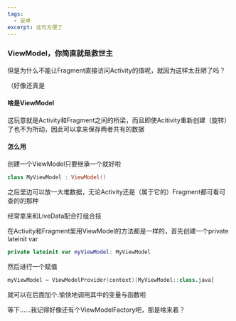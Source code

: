 ```yaml
---
tags:
  - 安卓
excerpt: 这可方便了
---
```

### ViewModel，你简直就是救世主

但是为什么不能让Fragment直接访问Activity的值呢，就因为这样太丑陋了吗？

（好像还真是

#### 啥是ViewModel

这玩意就是Activity和Fragment之间的桥梁，而且即使Acitivity重新创建（旋转）了也不为所动，因此可以拿来保存两者共有的数据

#### 怎么用

创建一个ViewModel只要继承一个就好啦

```kotlin
class MyViewModel : ViewModel()
```

之后里边可以放一大堆数据，无论Activity还是（属于它的）Fragment都可看可查的的那种

经常拿来和LiveData配合打组合技

在Activity和Fragment里用ViewModel的方法都是一样的，首先创建一个private lateinit var

```kotlin
private lateinit var myViewModel: MyViewModel
```

然后进行一个赋值

```kotlin
myViewModel = ViewModelProvider(context)[MyViewModel::class.java]
```

就可以在后面加个.愉快地调用其中的变量与函数啦

等下……我记得好像还有个ViewModelFactory吧，那是啥来着？
